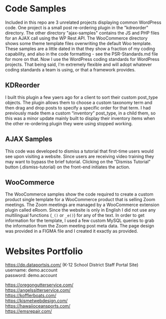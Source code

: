 # Code Samples

Included in this repo are 3 unrelated projects displaying common WordPress code. One project is a small post re-ordering plugin in the "kdreorder" directory. The other directory "ajax-samples" contains the JS and PHP files for an AJAX call using the WP Rest API. The WooCommerce directory shows some theme template files overwriting the default Woo template. These samples are a little dated in that they show a fraction of my coding capability, and also in the code formatting - see the PSR-Standards.md file for more on that. Now I use the WordPress coding standards for WordPress projects. That being said, I'm extremely flexible and will adopt whatever coding standards a team is using, or that a framework provides.

## KDReorder

I built this plugin a few yaers ago for a client to sort their custom post_type objects. The plugin allows them to choose a custom taxonomy term and then drag and drop posts to specify a specific order for that term. I had previously made them a custom “inventory” post_type, in a child them, so this was a minor update mainly built to display their inventory items when the other re-ordering plugin they were using stopped working.

## AJAX Samples

This code was developed to dismiss a tutorial that first-time users would see upon visiting a website. Since users are receiving video training they may want to bypass the brief tutorial. Clicking on the "Dismiss Tutorial" button (.dismiss-tutorial) on the front-end initiates the action.

## WooCommerce

The WooCommerce samples show the code required to create a custom product single template for a WooCommerce product that is selling Zoom meetings. The Zoom meetings are managed by a WooCommerce extension plugin called eRoom. Since the website is only in English I did not use any multilingual functions (`_()` or `_e()`) for any of the text. In order to get information for the template, I used a few custom MySQL queries to grab the information from the Zoom meeting post meta data. The page design was provided in a FIGMA file and I created it exactly as provided. 

# Websites Portfolio

https://dp.dataportsis.com/  (K-12 School District Staff Portal Site)  
username: demo.account  
password: demo.account  

https://oregongutterservice.com/  
https://angelssitterservice.com/  
https://kofflerboats.com/  
https://kismetwebdesign.com/  
https://hawaiioceansports.com/  
https://emsrepair.com/  
